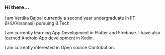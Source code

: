 ### Hi there...
 I am Vertika Bajpai currently a second year undergraduate in IIT BHU(Varanasi) pursuing B.Tech

I am currently learning App Development in Flutter and Firebase.
I have also learned Android App development in Kotlin.

 I am currently interested in Open source Contribution.
